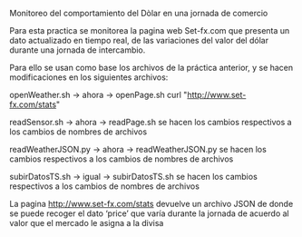 Monitoreo del comportamiento del Dòlar en una jornada de comercio

Para esta practica se monitorea la pagina web Set-fx.com que presenta un dato actualizado en tiempo real, de las variaciones del valor del dólar durante una jornada de intercambio.

Para ello se usan como base los archivos de la práctica anterior, y se hacen modificaciones en los siguientes archivos:

openWeather.sh -> ahora -> openPage.sh
	curl "http://www.set-fx.com/stats"

readSensor.sh -> ahora -> readPage.sh
	se hacen los cambios respectivos a los cambios de nombres de archivos

readWeatherJSON.py -> ahora -> readWeatherJSON.py
	se hacen los cambios respectivos a los cambios de nombres de archivos

subirDatosTS.sh -> igual -> subirDatosTS.sh
	se hacen los cambios respectivos a los cambios de nombres de archivos

La pagina http://www.set-fx.com/stats devuelve un archivo JSON de donde se puede recoger el dato ‘price’ que varía durante la jornada de acuerdo al valor que el mercado le asigna a la divisa
